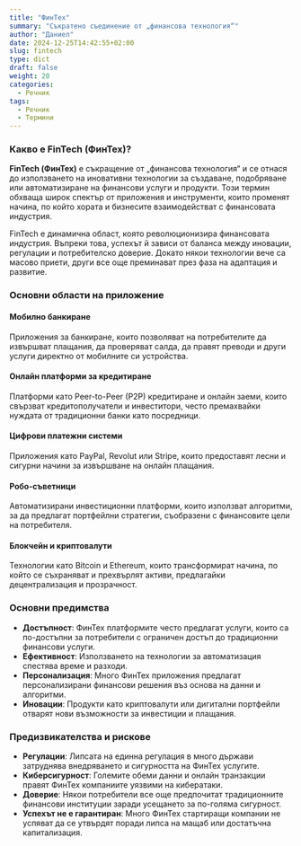 ```yaml
---
title: "ФинТех"
summary: "Съкратено съединение от „финансова технология“"
author: "Даниел"
date: 2024-12-25T14:42:55+02:00
slug: fintech
type: dict
draft: false
weight: 20
categories:
  - Речник
tags:
  - Речник
  - Термини
---
```


### Какво е FinTech (ФинТех)?

**FinTech (ФинТех)** е съкращение от „финансова технология“ и се отнася до използването на иновативни технологии за създаване, подобряване или автоматизиране на финансови услуги и продукти. Този термин обхваща широк спектър от приложения и инструменти, които променят начина, по който хората и бизнесите взаимодействат с финансовата индустрия.

FinTech е динамична област, която революционизира финансовата индустрия. Въпреки това, успехът й зависи от баланса между иновации, регулации и потребителско доверие. Докато някои технологии вече са масово приети, други все още преминават през фаза на адаптация и развитие.

### Основни области на приложение

#### Мобилно банкиране

Приложения за банкиране, които позволяват на потребителите да извършват плащания, да проверяват салда, да правят преводи и други услуги директно от мобилните си устройства.

#### Онлайн платформи за кредитиране

Платформи като Peer-to-Peer (P2P) кредитиране и онлайн заеми, които свързват кредитополучатели и инвеститори, често премахвайки нуждата от традиционни банки като посредници.

#### Цифрови платежни системи

Приложения като PayPal, Revolut или Stripe, които предоставят лесни и сигурни начини за извършване на онлайн плащания.

#### Робо-съветници

Автоматизирани инвестиционни платформи, които използват алгоритми, за да предлагат портфейлни стратегии, съобразени с финансовите цели на потребителя.

#### Блокчейн и криптовалути

Технологии като Bitcoin и Ethereum, които трансформират начина, по който се съхраняват и прехвърлят активи, предлагайки децентрализация и прозрачност.

### Основни предимства

-   **Достъпност**: ФинТех платформите често предлагат услуги, които са по-достъпни за потребители с ограничен достъп до традиционни финансови услуги.
-   **Ефективност**: Използването на технологии за автоматизация спестява време и разходи.
-   **Персонализация**: Много ФинТех приложения предлагат персонализирани финансови решения въз основа на данни и алгоритми.
-   **Иновации**: Продукти като криптовалути или дигитални портфейли отварят нови възможности за инвестиции и плащания.

### Предизвикателства и рискове

- **Регулации**: Липсата на единна регулация в много държави затруднява внедряването и сигурността на ФинТех услугите.
- **Киберсигурност**: Големите обеми данни и онлайн транзакции правят ФинТех компаниите уязвими на кибератаки.
- **Доверие**: Някои потребители все още предпочитат традиционните финансови институции заради усещането за по-голяма сигурност.
- **Успехът не е гарантиран**: Много ФинТех стартиращи компании не успяват да се утвърдят поради липса на мащаб или достатъчна капитализация.
